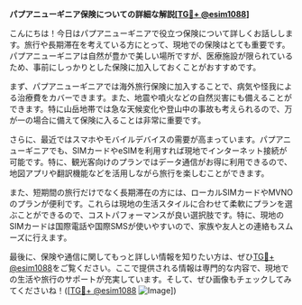**パプアニューギニア保険についての詳細な解説[[TG💪+ @esim1088](https://t.me/s/esim1088)]**

こんにちは！今日はパプアニューギニアで役立つ保険について詳しくお話しします。旅行や長期滞在を考えている方にとって、現地での保険はとても重要です。パプアニューギニアは自然が豊かで美しい場所ですが、医療施設が限られているため、事前にしっかりとした保険に加入しておくことがおすすめです。

まず、パプアニューギニアでは海外旅行保険に加入することで、病気や怪我による治療費をカバーできます。また、地震や噴火などの自然災害にも備えることができます。特に山岳地帯では急な天候変化や登山中の事故も考えられるので、万が一の場合に備えて保険に入ることは非常に重要です。

さらに、最近ではスマホやモバイルデバイスの需要が高まっています。パプアニューギニアでも、SIMカードやeSIMを利用すれば現地でインターネット接続が可能です。特に、観光客向けのプランではデータ通信がお得に利用できるので、地図アプリや翻訳機能などを活用しながら旅行を楽しむことができます。

また、短期間の旅行だけでなく長期滞在の方には、ローカルSIMカードやMVNOのプランが便利です。これらは現地の生活スタイルに合わせて柔軟にプランを選ぶことができるので、コストパフォーマンスが良い選択肢です。特に、現地のSIMカードは国際電話や国際SMSが使いやすいので、家族や友人との連絡もスムーズに行えます。

最後に、保険や通信に関してもっと詳しい情報を知りたい方は、ぜひ[TG💪+ @esim1088](https://t.me/s/esim1088)をご覧ください。ここで提供される情報は専門的な内容で、現地での生活や旅行のサポートが充実しています。そして、ぜひ画像もチェックしてみてくださいね！([[TG💪+ @esim1088](https://t.me/s/esim1088) ![Image](https://i.postimg.cc/Y0z9fWf4/image.png)])
